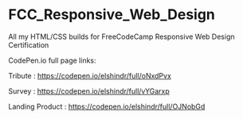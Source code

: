 # FCC_Responsive_Web_Design
 All my HTML/CSS builds for FreeCodeCamp Responsive Web Design Certification

CodePen.io full page links:

Tribute : https://codepen.io/elshindr/full/oNxdPvx

Survey  : https://codepen.io/elshindr/full/vYGarxp

Landing Product : https://codepen.io/elshindr/full/OJNobGd
